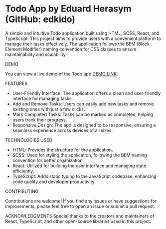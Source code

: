 # Todo App by Eduard Herasym (GitHub: edkido)

A simple and intuitive Todo application built using HTML, SCSS, React, and TypeScript. This project aims to provide users with a convenient platform to manage their tasks effectively. The application follows the BEM (Block Element Modifier) naming convention for CSS classes to ensure maintainability and scalability.

DEMO

You can view a live demo of the Todo app [DEMO LINK](https://edkido.github.io/to-do_app/).

FEATURES

 - User-Friendly Interface: The application offers a clean and user-friendly interface for managing tasks.
 - Add and Remove Tasks: Users can easily add new tasks and remove existing ones with just a few clicks.
 - Mark Completed Tasks: Tasks can be marked as completed, helping users track their progress.
 - Responsive Design: The app is designed to be responsive, ensuring a seamless experience across devices of all sizes.

TECHNOLOGIES USED

 - HTML: Provides the structure for the application.
 - SCSS: Used for styling the application, following the BEM naming convention for better organization.
 - React: Utilized for building the user interface and managing state efficiently.
 - TypeScript: Adds static typing to the JavaScript codebase, enhancing code quality and developer productivity.

CONTRIBUTING

Contributions are welcome! If you find any issues or have suggestions for improvements, please feel free to open an issue or submit a pull request.

ACKNOWLEDGMENTS
Special thanks to the creators and maintainers of React, TypeScript, and other open-source libraries used in this project.